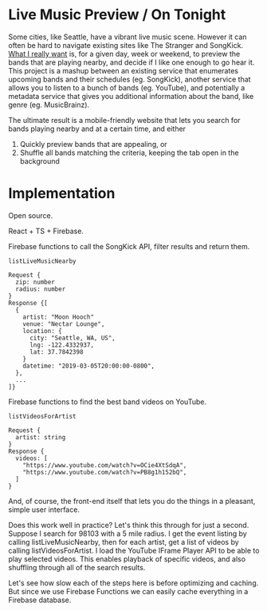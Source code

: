 Live Music Preview / On Tonight
===

Some cities, like Seattle, have a vibrant live music scene. However it can often
be hard to navigate existing sites like The Stranger and SongKick. [What I really
want](https://twitter.com/borismus/status/1065412031463927810) is, for a given
day, week or weekend, to preview the bands that are playing nearby, and decide
if I like one enough to go hear it. This project is a mashup between an existing
service that enumerates upcoming bands and their schedules (eg. SongKick),
another service that allows you to listen to a bunch of bands (eg. YouTube), and
potentially a metadata service that gives you additional information about the
band, like genre (eg. MusicBrainz).

The ultimate result is a mobile-friendly website that lets you search for bands
playing nearby and at a certain time, and either 

1. Quickly preview bands that are appealing, or
2. Shuffle all bands matching the criteria, keeping the tab open in the
   background


# Implementation

Open source.

React + TS + Firebase.

Firebase functions to call the SongKick API, filter results and return them.

    listLiveMusicNearby

    Request {
      zip: number
      radius: number
    }
    Response {[
      {
        artist: "Moon Hooch"
        venue: "Nectar Lounge",
        location: {
          city: "Seattle, WA, US",
          lng: -122.4332937,
          lat: 37.7842398
        }
        datetime: "2019-03-05T20:00:00-0800",
      },
      ...
    ]}

Firebase functions to find the best band videos on YouTube.

    listVideosForArtist

    Request {
      artist: string
    }
    Response {
      videos: [
        "https://www.youtube.com/watch?v=OCie4XtSdqA",
        "https://www.youtube.com/watch?v=PB8g1h152bQ",
      ]
    }

And, of course, the front-end itself that lets you do the things in a pleasant,
simple user interface.

Does this work well in practice? Let's think this through for just a second.
Suppose I search for 98103 with a 5 mile radius. I get the event listing by
calling listLiveMusicNearby, then for each artist, get a list of videos by
calling listVideosForArtist. I load the YouTube IFrame Player API to be able to
play selected videos. This enables playback of specific videos, and also
shuffling through all of the search results.

Let's see how slow each of the steps here is before optimizing and caching. But
since we use Firebase Functions we can easily cache everything in a Firebase
database.
